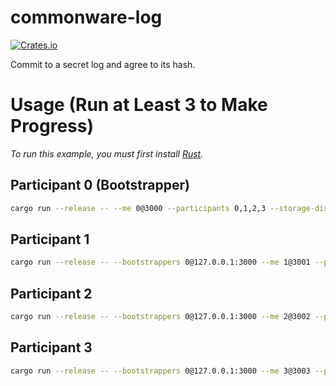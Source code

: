 # commonware-log

[![Crates.io](https://img.shields.io/crates/v/commonware-log.svg)](https://crates.io/crates/commonware-log)

Commit to a secret log and agree to its hash.

# Usage (Run at Least 3 to Make Progress)

_To run this example, you must first install [Rust](https://www.rust-lang.org/tools/install)._

## Participant 0 (Bootstrapper)

```bash
cargo run --release -- --me 0@3000 --participants 0,1,2,3 --storage-dir /tmp/commonware-log/0
```

## Participant 1

```bash
cargo run --release -- --bootstrappers 0@127.0.0.1:3000 --me 1@3001 --participants 0,1,2,3 --storage-dir /tmp/commonware-log/1
```

## Participant 2

```bash
cargo run --release -- --bootstrappers 0@127.0.0.1:3000 --me 2@3002 --participants 0,1,2,3 --storage-dir /tmp/commonware-log/2
```

## Participant 3

```bash
cargo run --release -- --bootstrappers 0@127.0.0.1:3000 --me 3@3003 --participants 0,1,2,3 --storage-dir /tmp/commonware-log/3
```
